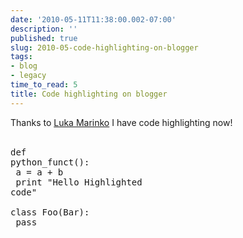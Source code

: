 ```yaml
---
date: '2010-05-11T11:38:00.002-07:00'
description: ''
published: true
slug: 2010-05-code-highlighting-on-blogger
tags:
- blog
- legacy
time_to_read: 5
title: Code highlighting on blogger
---
```


Thanks to <a href="http://lukabloga.blogspot.com/2008/10/to-test-new-highlighting.html">Luka Marinko</a> I have code highlighting now!<br /><br /><pre class="prettyprint lang-py">def python_funct():<br />   a = a + b<br />   print "Hello Highlighted code"<br /><br />class Foo(Bar):<br />   pass<br /></pre>